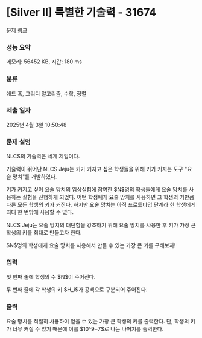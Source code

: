 # [Silver II] 특별한 기술력 - 31674 

[문제 링크](https://www.acmicpc.net/problem/31674) 

### 성능 요약

메모리: 56452 KB, 시간: 180 ms

### 분류

애드 혹, 그리디 알고리즘, 수학, 정렬

### 제출 일자

2025년 4월 3일 10:50:48

### 문제 설명

<p>NLCS의 기술력은 세계 제일이다.</p>

<p>기술력이 뛰어난 NLCS Jeju는 키가 커지고 싶은 학생들을 위해 키가 커지는 도구 "요술 망치"를 개발하였다.</p>

<p>키가 커지고 싶어 요술 망치의 임상실험에 참여한 $N$명의 학생들에게 요술 망치를 사용하는 실험을 진행하게 되었다. 어떤 학생에게 요술 망치를 사용하면 그 학생의 키만큼 다른 모든 학생의 키가 커진다. 하지만 요술 망치는 아직 프로토타입 단계라 한 학생에게 최대 한 번밖에 사용할 수 없다.</p>

<p>NLCS Jeju는 요술 망치의 대단함을 강조하기 위해 요술 망치를 사용한 후 키가 가장 큰 학생의 키를 최대로 만들고자 한다.</p>

<p>$N$명의 학생에게 요술 망치를 사용해서 만들 수 있는 가장 큰 키를 구해보자!</p>

### 입력 

 <p>첫 번째 줄에 학생의 수 $N$이 주어진다.</p>

<p>두 번째 줄에 각 학생의 키 $H_i$가 공백으로 구분되어 주어진다.</p>

### 출력 

 <p>요술 망치를 적절히 사용하여 얻을 수 있는 가장 큰 학생의 키를 출력한다. 단, 학생의 키가 너무 커질 수 있기 때문에 이를 $10^9+7$로 나눈 나머지를 출력한다.</p>

